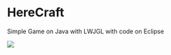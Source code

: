 # HereCraft
Simple Game on Java with LWJGL with code on Eclipse

<img src="https://pp.vk.me/c633616/v633616135/2b725/L_UYWRT1LRA.jpg" />
